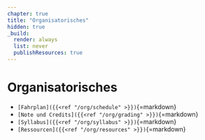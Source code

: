 ```yaml
---
chapter: true
title: "Organisatorisches"
hidden: true
_build:
  render: always
  list: never
  publishResources: true
---
```



# Organisatorisches


*   `[Fahrplan]({{<ref "/org/schedule" >}})`{=markdown}
*   `[Note und Credits]({{<ref "/org/grading" >}})`{=markdown}
*   `[Syllabus]({{<ref "/org/syllabus" >}})`{=markdown}
*   `[Ressourcen]({{<ref "/org/resources" >}})`{=markdown}
